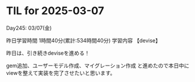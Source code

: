 # TIL for 2025-03-07
Day245: 03/07(金)

昨日学習時間 1時間40分(累計:534時間40分)
学習内容 【devise】

昨日は、引き続きdeviseを進める！

gem追加、ユーザーモデル作成、マイグレーション作成
と進めたので本日中にviewを整えて実装を完了させたいと思います。